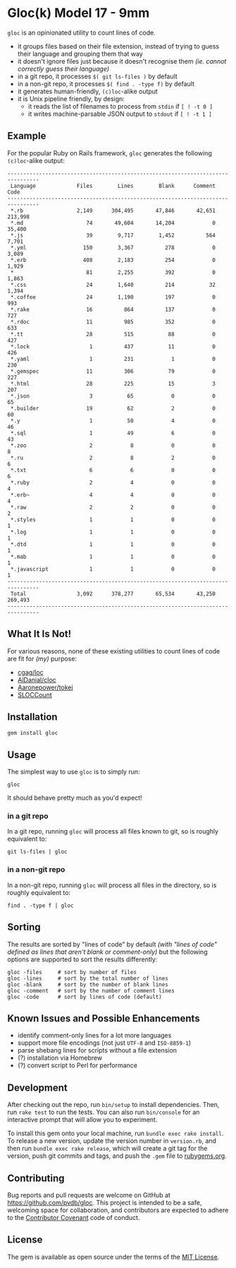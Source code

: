 # Gloc(k) Model 17 - 9mm

`gloc` is an opinionated utility to count lines of code.

* it groups files based on their file extension, instead of trying to guess their language and grouping them that way
* it doesn't ignore files just because it doesn't recognise them _(ie. cannot correctly guess their language)_
* in a git repo, it processes `$( git ls-files )` by default
* in a non-git repo, it processes `$( find . -type f)` by default
* it generates human-friendly, `(c)loc`-alike output
* it is Unix pipeline friendly, by design:
   * it reads the list of filenames to process from `stdin` if `[ ! -t 0 ]`
   * it writes machine-parsable JSON output to `stdout` if `[ ! -t 1 ]`

## Example

For the popular Ruby on Rails framework, `gloc` generates the following `(c)loc`-alike output:

    --------------------------------------------------------------------------------
     Language             Files        Lines        Blank      Comment         Code
    --------------------------------------------------------------------------------
     *.rb                 2,149      304,495       47,846       42,651      213,998
     *.md                    74       49,604       14,204            0       35,400
     *.js                    39        9,717        1,452          564        7,701
     *.yml                  150        3,367          278            0        3,089
     *.erb                  408        2,183          254            0        1,929
     *                       81        2,255          392            0        1,863
     *.css                   24        1,640          214           32        1,394
     *.coffee                24        1,190          197            0          993
     *.rake                  16          864          137            0          727
     *.rdoc                  11          985          352            0          633
     *.tt                    28          515           88            0          427
     *.lock                   1          437           11            0          426
     *.yaml                   1          231            1            0          230
     *.gemspec               11          306           79            0          227
     *.html                  28          225           15            3          207
     *.json                   3           65            0            0           65
     *.builder               19           62            2            0           60
     *.y                      1           50            4            0           46
     *.sql                    1           49            6            0           43
     *.zoo                    2            8            0            0            8
     *.ru                     2            8            2            0            6
     *.txt                    6            6            0            0            6
     *.ruby                   2            4            0            0            4
     *.erb~                   4            4            0            0            4
     *.raw                    2            2            0            0            2
     *.styles                 1            1            0            0            1
     *.log                    1            1            0            0            1
     *.dtd                    1            1            0            0            1
     *.mab                    1            1            0            0            1
     *.javascript             1            1            0            0            1
    --------------------------------------------------------------------------------
     Total                3,092      378,277       65,534       43,250      269,493
    --------------------------------------------------------------------------------

## What It Is Not!

For various reasons, none of these existing utilities to count lines of code are fit for _(my)_ purpose:

* [cgag/loc](https://github.com/cgag/loc)
* [AlDanial/cloc](https://github.com/AlDanial/cloc)
* [Aaronepower/tokei](https://github.com/Aaronepower/tokei)
* [SLOCCount](http://www.dwheeler.com/sloccount/)

## Installation

    gem install gloc

## Usage

The simplest way to use `gloc` is to simply run:

    gloc

It should behave pretty much as you'd expect!

### in a git repo

In a git repo, running `gloc` will process all files known to git, so is roughly equivalent to:

    git ls-files | gloc

### in a non-git repo

In a non-git repo, running `gloc` will process all files in the directory, so is roughly equivalent to:

    find . -type f | gloc

## Sorting

The results are sorted by "lines of code" by default _(with "lines of code" defined as lines that aren't blank or comment-only)_ but the following options are supported to sort the results differently:

    gloc -files     # sort by number of files
    gloc -lines     # sort by the total number of lines
    gloc -blank     # sort by the number of blank lines
    gloc -comment   # sort by the number of comment lines
    gloc -code      # sort by lines of code (default)

## Known Issues and Possible Enhancements

* identify comment-only lines for a lot more languages
* support more file encodings (not just `UTF-8` and `ISO-8859-1`)
* parse shebang lines for scripts without a file extension
* (?) installation via Homebrew
* (?) convert script to Perl for performance

## Development

After checking out the repo, run `bin/setup` to install dependencies. Then, run `rake test` to run the tests. You can also run `bin/console` for an interactive prompt that will allow you to experiment.

To install this gem onto your local machine, run `bundle exec rake install`. To release a new version, update the version number in `version.rb`, and then run `bundle exec rake release`, which will create a git tag for the version, push git commits and tags, and push the `.gem` file to [rubygems.org](https://rubygems.org).

## Contributing

Bug reports and pull requests are welcome on GitHub at https://github.com/pvdb/gloc. This project is intended to be a safe, welcoming space for collaboration, and contributors are expected to adhere to the [Contributor Covenant](http://contributor-covenant.org) code of conduct.


## License

The gem is available as open source under the terms of the [MIT License](http://opensource.org/licenses/MIT).
